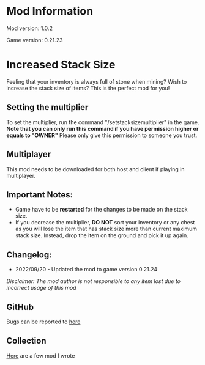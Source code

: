 # Mod Information

Mod version: 1.0.2

Game version: 0.21.23

# Increased Stack Size

Feeling that your inventory is always full of stone when mining?
Wish to increase the stack size of items?
This is the perfect mod for you!

## Setting the multiplier

To set the multiplier, run the command "/setstacksizemultiplier" in the game.
**Note that you can only run this command if you have permission higher or equals to "OWNER"**
Please only give this permission to someone you trust.

## Multiplayer

This mod needs to be downloaded for both host and client if playing in multiplayer.

## Important Notes:

- Game have to be **restarted** for the changes to be made on the stack size.
- If you decrease the multiplier, **DO NOT** sort your inventory or any chest as you will lose the item that has stack
  size more than current maximum stack size.
  Instead, drop the item on the ground and pick it up again.

## Changelog:

- 2022/09/20 - Updated the mod to game version 0.21.24

_Disclaimer: The mod author is not responsible to any item lost due to incorrect usage of this mod_

## GitHub

Bugs can be reported to [here](https://github.com/dianchia/IncreasedStackSize/issues)

## Collection

[Here](https://steamcommunity.com/sharedfiles/filedetails/?id=2830016047) are a few mod I wrote
